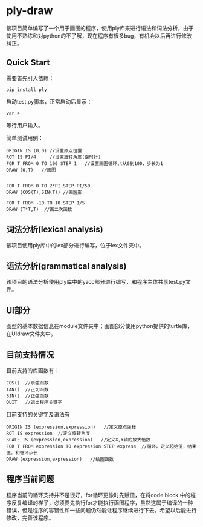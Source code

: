 # ply-draw
该项目简单编写了一个用于画图的程序，使用ply库来进行语法和词法分析，由于使用不熟练和对python的不了解，现在程序有很多bug，有机会以后再进行修改纠正。

## Quick Start
需要首先引入依赖：
```
pip install ply
```

启动test.py脚本，正常启动后显示：
```
var >
```
等待用户输入。


简单测试用例：
```
ORIGIN IS (0,0) //设置原点位置
ROT IS PI/4     //设置旋转角度(逆时针)
FOR T FROM 0 TO 100 STEP 1   //设置画图循环,t从0到100，步长为1
DRAW (0,T)   //画图


FOR T FROM 0 TO 2*PI STEP PI/50
DRAW (COS(T),SIN(T)) //画圆形

FOR T FROM -10 TO 10 STEP 1/5
DRAW (T*T,T)  //画二次函数

```

## 词法分析(lexical analysis)
该项目使用ply库中的lex部分进行编写，位于lex文件夹中。

## 语法分析(grammatical analysis)
该项目的语法分析使用ply库中的yacc部分进行编写，和程序主体共享test.py文件。

## UI部分
图型的基本数据信息在module文件夹中；画图部分使用python提供的turtle库，在UIdraw文件夹中。

## 目前支持情况
目前支持的库函数有：
```
COS()  //余弦函数
TAN()  //正切函数
SIN()  //正弦函数
QUIT   //退出程序关键字
```

目前支持的关键字及语法有
```
ORIGIN IS (expression,expression)   //定义原点坐标
ROT IS expression  //定义旋转角度
SCALE IS (expression,expression)   //定义X,Y轴的放大倍数
FOR T FROM expression TO expression STEP express  //循环，定义起始值，结束值，和循环步长
DRAW (expression,expression)   //绘图函数
```

## 程序当前问题
程序当前的循环支持并不是很好，for循环更像时先赋值，在将code block 中的程序反复编译的样子，必须要先执行for才能执行画图程序，虽然这属于编译的一种错误，但是程序的容错性和一些问题仍然能让程序继续进行下去。希望以后能进行修改，完善该程序。
